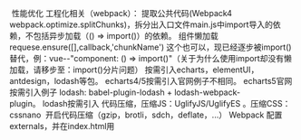 ​
性能优化
工程化相关（webpack）：
提取公共代码(Webpack4 webpack.optimize.splitChunks)，拆分出入口文件main.js中import导入的依赖，不包括异步加载（() => import()）的依赖。
组件懒加载 requese.ensure([],callback,'chunkName') 这个也可以，现已经逐步被import()替代，例：vue--"component: () => import()"（关于为什么使用import却没有懒加载，请移步至：import()分片问题）
按需引入echarts，elementUI，antdesign，lodash等包。
echarts4/5按需引入官网例子不相同。 echarts5官网按需引入例子
lodash: babel-plugin-lodash + lodash-webpack-plugin。 lodash按需引入
代码压缩，压缩JS：UglifyJS/UglifyES 。压缩CSS：cssnano 
开启代码压缩（gzip，brotli，sdch，deflate，...）
Webpack 配置externals，并在index.html用<script>引入依赖的min.js文件，vue，echarts等。不打包，也提升了构建速度。
使用CDN加载静态资源(同上配置externals)
prerender-spa-plugin 设定预加载页面 (前端SEO优化)
prerender-spa-plugin 利用了 Puppeteer 的爬取页面的功能。原理是在 Webpack 构建阶段的最后，在本地启动一个 Puppeteer 的服务，访问配置了预渲染的路由，然后将 Puppeteer 中渲染的页面输出到 HTML 文件中，并建立路由对应的目录。引用自[参考资料2]

web-webpack-plugin为每个js生成一个入口文件 AutoWebPlugin插件的使用(每页都是首屏，相当于不要SPA特性)（很久没更新了，低版本webpack可能有用）
路由中加入 Magic comment（Webpack4.6.0+） /* webpackPreload: true */预加载首屏需要的资源 /* webpackPrefetch: true */预下载即将可能用到的资源（浏览器空闲时下载被注释的组件）[参考资料1]
雪碧图 svg-sprite-loader （减少图片请求数）
使用url-loader(依赖file-loader)将小图片通过base64的方式嵌入html（减少图片请求数）
开启Tree Shaking去除无用代码，优化文件大小，配置optimization.usedExports = true  。仅支持es module
使用es module语法import {a, b} from './util.js' 引入。假设a,b是function。
若代码中使用了a() ，则打包时会抽取出util.js的function a(){}的部分代码。util.js中的其他未使用的function代码不会打包。（可以优化lodash-es等工具类）
若util.js用export default导出。则无法触发TreeShaking。

打包后：

unesed harmony export 未使用的function不打包

 babel 配置可能导致打包过大 （babel入门见参考资料8） 
module.exports = {
  presets: [
    ["@babel/preset-env",
      {
        //打包不同的模块cmd，umd,cjs,esm等，尤其umd代码会比较多|
        modules: false, // false 代表esm
        //按需引入需要polyfill的内容，@babel/polyfill已废弃，详细百度@babel/polyfill与core-js
        useBuiltIns: 'usage', 
        corjs: 3, // 使用useBuiltIns需要配置这个，默认为corejs2
        targets: {
          // 需要兼容的浏览器版本，众所周知，浏览器版本越低，需要polyfill的代码越多，与babel有关的代码越多。
          chrome: '84',
        }
      }
    ]
  ]
}
babel合理配置浏览器版本，一般版本越高，polyfill代码越少，按实际情况配置
babel 配置plugin-transform-runtime，用于减少重复引入的polyfill
        
偏前端：
合理使用懒加载，包括但不限于图片懒加载，也可以是表格数据加载，滚动到底部动态加载
监听scroll事件，或使用IntersectionObserver() 来实现。
表格虚拟滚动，表格不分页展示大量数据方案。
合理使用事件委托，不需要每个元素上加事件。
合理使用前端持久化localStorage/sessionStorage/indexedDB
合理使用WebSocket(需服务端支持)。
合理采用loading动画，骨架屏等。
合理使用Web Worker开启多线程，进行复杂CPU密集任务的计算。
折线图如果点很多，可以每几个点采样一个(平均/最大/最小/不计算)点，因为总体图的趋势是相同的。
序列化大量json提升性能：使用 fast-json-stringify
vue：合理使用functional函数式组件，某些组件不涉及vue生命周期时更好性能。
vue：合理使用keep-alive 缓存组件。
vue：data中不需要响应式的大对象，使用Object.freeze()包装，以减少vue中defineProperty的时间。
注意减少重绘重排：
1. dom.style.cssText = 'color:#000;' // 一次设置完css
2. 合理使用 DocumentFragment 
移动端web
使用 passive 改善的滚屏性能 (chrome 51-55) 
偏服务端：
启用HTTP/2 (使用HTTP/2就可以不做，业内的一些在http1.1时做的，关于减少请求个数的优化，需要服务器支持)
合理使用浏览器缓存。强缓存、协商缓存。
服务端在返回html页面时将一些基础数据嵌入html隐藏元素中，以减少ajax请求数量。（前后端不分离）
提升构建速度
Webpack 配置 resolve.extensions常用的后缀放最前面。开发时导入其他模块时尽量带上后缀，此次导入会跳过自动加后缀这一步。
Webpack loader配置项中配置include，exclude指定文件路径，缩小搜索范围。
Webpack  DLLPlugin / DLLReferencePlugin //预打包，预先打包指定的文件（一般是一些不会变动的依赖），之后打包的时候就不会再编译这些文件。
多进程执行loader插件（项目小就不要用，反而可能由于多进程通信原因增加打包时间）
1.happypack //（很久没更新了，低版本webpack可能有用） 
2.thread-loader、cache-loader // webpack4官网文档 请仅在耗时的 loader 上使用
3.parallel-webpack
fast-sass-loader // 多进程sass-loader（低版本webpack可能有用）
多进程多实例并行压缩 [参考资料5]

ParallelUglifyPlugin // 多进程UglifyJS压缩（低版本webpack可能有用） 
uglifyjs-webpack-plugin 开启 parallel 参数
terser-webpack-plugin 开启 parallel 参数 （推荐使用这个，支持 ES6 语法压缩）
hard-source-webpack-plugin // 缓存第一次打包的结果(/node_modules/.cache下)，之后再打包，速度起飞。（webpack5用不了，已经集成了打包缓存如下）
webpack5 配置cache.type='filesystem' // 开发模式默认'memory'(试了一下还是配成filesystem效果明显，会有node-sass报错，换成dart-sass解决)
babel-loader开启缓存 // cacheDirectory: true
sass 编译实在很慢的话，考虑使用node-sass替换sass(dart-sass)，但是node-sass在安装时容易出问题。（据说node-sass（libsass C/C++） 比dart-sass(dart-VM) 快，未验证。）
使用轻量依赖替换
大 -> 小

lodash -> lodash-es
decimal.js -> decimal.js-light
moment.js -> day.js
工具
webpack-bundle-analyzer //热门打包分析工具，可以看到打包后的文件大小。
speed-measure-webpack-plugin  //打印各loader、plugin的耗时
附
配置dev-tool: 'source-map' 打出来的包就不会使用eval函数封装代码

参考资料
webpack预加载
前端prerender-spa-plugin预渲染
AutoWebPlugin插件的使用
深入浅出Webpack 第4章 优化
webpack 打包优化的四种方法（多进程打包，多进程压缩，资源 CDN，动态 polyfill）
webpack打包极限优化
揭秘 Vue.js 九个性能优化技巧
Babel 配置用法解析
别用babel-polyfill了，教你用core-js@3兼容IE浏览器 - 全情海洋 - 博客园 (cnblogs.com)
​